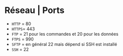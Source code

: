 # Réseau | Ports

* `HTTP` = 80
* `HTTPS`= 443
* `FTP` = 21 pour les commandes et 20 pour les données
* `FTPS` = 990
* `SFTP` = en général 22 mais dépend si SSH est installé
* `SSH` = 22
